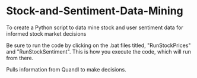 # Stock-and-Sentiment-Data-Mining
To create a Python script to data mine stock and user sentiment data for informed stock market decisions

Be sure to run the code by clicking on the .bat files titled, "RunStockPrices" and "RunStockSentiment".
This is how you execute the code, which will run from there.

Pulls information from Quandl to make decisions.
